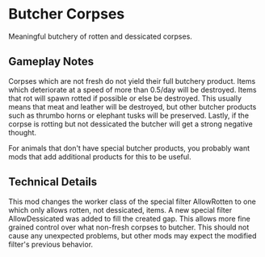 # Butcher Corpses
 
Meaningful butchery of rotten and dessicated corpses.

## Gameplay Notes

Corpses which are not fresh do not yield their full butchery product. Items which deteriorate at a speed of more than 0.5/day will be destroyed. Items that rot will spawn rotted if possible or else be destroyed. This usually means that meat and leather will be destroyed, but other butcher products such as thrumbo horns or elephant tusks will be preserved. Lastly, if the corpse is rotting but not dessicated the butcher will get a strong negative thought.

For animals that don't have special butcher products, you probably want mods that add additional products for this to be useful.

## Technical Details

This mod changes the worker class of the special filter AllowRotten to one which only allows rotten, not dessicated, items. A new special filter AllowDessicated was added to fill the created gap. This allows more fine grained control over what non-fresh corpses to butcher. This should not cause any unexpected problems, but other mods may expect the modified filter's previous behavior.
